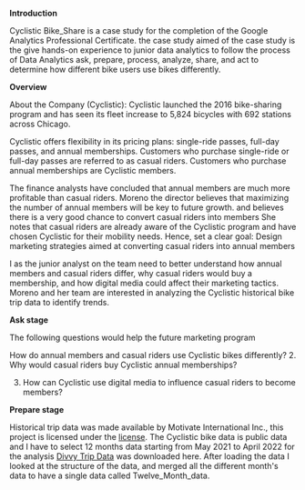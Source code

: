 **Introduction**

Cyclistic Bike_Share is a case study for the completion of the Google Analytics Professional Certificate. the case study aimed of the case study is the give hands-on experience to junior data analytics to follow the process of Data Analytics ask, prepare, process, analyze, share, and act to determine how different bike users use bikes differently.

**Overview**

About the Company (Cyclistic): Cyclistic launched the 2016 bike-sharing program and has seen its fleet increase to 5,824 bicycles with 692 stations across Chicago.

Cyclistic offers flexibility in its pricing plans: single-ride passes, full-day passes, and annual memberships. Customers who purchase single-ride or full-day passes are referred to as casual riders. Customers who purchase annual memberships are Cyclistic members.

The finance analysts have concluded that annual members are much more profitable than casual riders. Moreno the director believes that maximizing the number of annual members will be key to future growth. and believes there is a very good chance to convert casual riders into members She notes that casual riders are already aware of the Cyclistic program and have chosen Cyclistic for their mobility needs. Hence, set a clear goal: Design marketing strategies aimed at converting casual riders into annual members

I as the junior analyst on the team need to better understand how annual members and casual riders differ, why casual riders would buy a membership, and how digital media could affect their marketing tactics. Moreno and her team are interested in analyzing the Cyclistic historical bike trip data to identify trends.

**Ask stage**

The following questions would help the future marketing program

How do annual members and casual riders use Cyclistic bikes differently?
2. Why would casual riders buy Cyclistic annual memberships?

3. How can Cyclistic use digital media to influence casual riders to become members?

**Prepare stage**

Historical trip data was made available by Motivate International Inc., this project is licensed under the [license](https://github.com/CharlesBrendan/cyclistic_bike_ride/tree/main#:~:text=Inc.%20under%20this-,license,-.%20The%20Cyclistic%20bike). The Cyclistic bike data is public data and I have to select 12 months data starting from May 2021 to April 2022 for the analysis [Divvy Trip Data](https://divvy-tripdata.s3.amazonaws.com/index.html) was downloaded here. After loading the data I looked at the structure of the data, and merged all the different month's data to have a single data called Twelve_Month_data.

